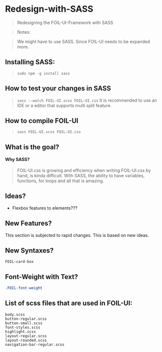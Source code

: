 # Redesign-with-SASS 
> Redesigning the FOIL-UI-Framework with SASS 


> Notes:

> We might have to use SASS. Since FOIL-UI needs to be expanded more. 



## Installing SASS: 

> `sudo npm -g install sass`

## How to test your changes in SASS

> `sass --watch FOIL-UI.scss FOIL-UI.css`
> It is recommended to use an IDE or a editor that supports multi split 
> feature. 


## How to compile FOIL-UI

> `sass FOIL-UI.scss FOIL-UI.css`



## What is the goal? 

#### Why SASS? 
> FOIL-UI.css is growing and efficiency when writing FOIL-UI.css by hand, is kinda difficult.
> With SASS, the ability to have variables, functions, for loops and all that is amazing. 


## Ideas? 

* Flexbox features to elements???


## New Features? 
This section is subjected to rapid changes. This is based on new ideas. 

## New Syntaxes? 
```shell
FOIL-card-box
```

## Font-Weight with Text? 
``` css
.FOIL-font-weight
```


## List of scss files that are used in FOIL-UI: 

```shell
body.scss
button-regular.scss
button-small.scss
font-styles.scss
highlight.scss
layout-regular.scss
layout-rounded.scss
navigation-bar-regular.scss
```